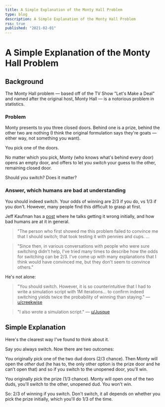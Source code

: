 ```yaml
---
title: A Simple Explanation of the Monty Hall Problem
type: blog
description: A Simple Explanation of the Monty Hall Problem
rss: true
published: "2021-02-01"
---
```


# A Simple Explanation of the Monty Hall Problem
## Background
The Monty Hall problem — based off of the TV Show "Let's Make a Deal" and named
after the original host, Monty Hall — is a notorious problem in statistics.

### Problem
Monty presents to you three closed doors. Behind one is a prize, behind the
other two are nothing (I think the original formulation says they're goats
— either way, not something you want).

You pick one of the doors.

No matter which you pick, Monty (who knows what's behind every door) opens an
empty door, and offers to let you *switch* your guess to the other, remaining
closed door.

Should you switch? Does it matter?

### Answer, which humans are bad at understanding
You should indeed switch. Your odds of winning are 2/3 if you do, vs 1/3 if
you don't. However, many people find this difficult to grasp at first.

Jeff Kaufman has a [post](https://www.jefftk.com/p/three-doors-problem) where
he talks getting it wrong initially, and how bad humans are at it in general.

> "The person who first showed me this problem failed to convince me that
  I should switch; that took testing it with pennies and cups.  ...

> "Since then, in various conversations with people who were sure switching
  didn't help, I've tried many times to describe how the odds for switching
  can be 2/3. I've come up with many explanations that I think would have
  convinced me, but they don't seem to convince others."

He's not alone:

> "You should switch. However, it is so counterintuitive that I had to write
  a simulation script with 1M iterations... to confirm indeed switching yields
  twice the probability of winning than staying." — [u/creekwise](https://www.reddit.com/r/Bayes/comments/ku100i/the_monty_hall_problem/giqkvd0/?utm_source=reddit&utm_medium=web2x&context=3)

> "I also wrote a simulation script." — [u/Jusque](https://www.reddit.com/r/Bayes/comments/ku100i/the_monty_hall_problem/giqwl50/?utm_source=reddit&utm_medium=web2x&context=3)

## Simple Explanation
Here's the clearest way I've found to think about it.

Say you always switch. Now there are two outcomes:

You originally pick one of the two dud doors (2/3 chance). Then Monty will open
the *other* dud (he has to, the only other option is the prize door and he
can't open that) and so if you switch to the unopened door, you'll win.

You originally pick the prize (1/3 chance). Monty will open one of the two
duds, you'll switch to the other, unopened dud. You won't win.

So: 2/3 of winning if you switch. Don't switch, it all depends on whether you
pick the prize initially, which you'll do 1/3 of the time.
